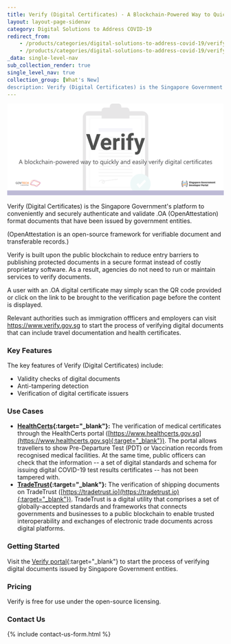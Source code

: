```yaml
---
title: Verify (Digital Certificates) - A Blockchain-Powered Way to Quickly and Easily Verify Digital Certificates
layout: layout-page-sidenav
category: Digital Solutions to Address COVID-19
redirect_from:
    - /products/categories/digital-solutions-to-address-covid-19/verify-digital-certificates/
    - /products/categories/digital-solutions-to-address-covid-19/verify-digital-certificates.html
_data: single-level-nav
sub_collection_render: true
single_level_nav: true
collection_group: [What's New]
description: Verify (Digital Certificates) is the Singapore Government's trusted government verifier for OpenAttestation (.OA) files.
---
```


![Verify header banner](/assets/img/verify-headerbanner.png)

Verify (Digital Certificates) is the Singapore Government's platform to conveniently and securely authenticate and validate .OA (OpenAttestation) format documents that have been issued by government entities.
	
(OpenAttestation is an open-source framework for verifiable document and transferable records.)                             

Verify is built upon the public blockchain to reduce entry barriers to publishing protected documents in a secure format instead of costly proprietary software. As a result, agencies do not need to run or maintain services to verify documents.

A user with an .OA digital certificate may simply scan the QR code provided or click on the link to be brought to the verification page before the content is displayed.

Relevant authorities such as immigration offficers and employers can visit <https://www.verify.gov.sg> to start the process of verifying digital documents that can include travel documentation and health certificates.

### Key Features

The key features of Verify (Digital Certificates) include:
- Validity checks of digital documents
- Anti-tampering detection
- Verification of digital certificate issuers

### Use Cases

- **[HealthCerts](https://www.developer.tech.gov.sg/products/categories/digital-solutions-to-address-covid-19/healthcerts/overview.html){:target="_blank"}:** The verification of medical certificates through the HealthCerts portal ([https://www.healthcerts.gov.sg](https://www.healthcerts.gov.sg){:target="_blank"}). The portal allows travellers to show Pre-Departure Test (PDT) or Vaccination records from recognised medical facilities. At the same time, public officers can check that the information -- a set of digital standards and schema for issuing digital COVID-19 test results certificates -- has not been tampered with.
- **[TradeTrust](https://www.developer.tech.gov.sg/products/categories/blockchain/tradetrust/overview.html){:target="_blank"}:** The verification of shipping documents on TradeTrust ([https://tradetrust.io](https://tradetrust.io){:target="_blank"}). TradeTrust is a digital utility that comprises a set of globally-accepted standards and frameworks that connects governments and businesses to a public blockchain to enable trusted interoperability and exchanges of electronic trade documents across digital platforms.

### Getting Started

Visit the [Verify portal](https://www.verify.gov.sg/){:target="_blank"} to start the process of verifying digital documents issued by Singapore Government entities.

### Pricing

Verify is free for use under the open-source licensing.

### Contact Us

{% include contact-us-form.html %}
